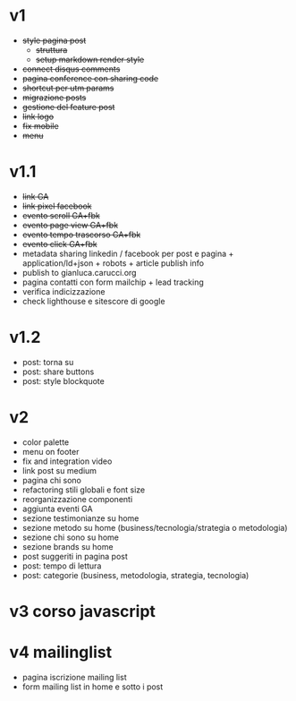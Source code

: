 # v1

- ~~style pagina post~~
  - ~~struttura~~
  - ~~setup markdown render style~~
- ~~connect disqus comments~~
- ~~pagina conference con sharing code~~
- ~~shortcut per utm params~~
- ~~migrazione posts~~
- ~~gestione del feature post~~
- ~~link logo~~
- ~~fix mobile~~
- ~~menu~~

# v1.1

- ~~link GA~~
- ~~link pixel facebook~~
- ~~evento scroll GA+fbk~~
- ~~evento page view GA+fbk~~
- ~~evento tempo trascorso GA+fbk~~
- ~~evento click GA+fbk~~
- metadata sharing linkedin / facebook per post e pagina + application/ld+json + robots + article publish info
- publish to gianluca.carucci.org
- pagina contatti con form mailchip + lead tracking
- verifica indicizzazione
- check lighthouse e sitescore di google
# v1.2

- post: torna su
- post: share buttons
- post: style blockquote

# v2

- color palette
- menu on footer
- fix and integration video
- link post su medium
- pagina chi sono
- refactoring stili globali e font size
- reorganizzazione componenti
- aggiunta eventi GA
- sezione testimonianze su home
- sezione metodo su home (business/tecnologia/strategia o metodologia)
- sezione chi sono su home
- sezione brands su home
- post suggeriti in pagina post
- post: tempo di lettura
- post: categorie (business, metodologia, strategia, tecnologia)

# v3 corso javascript

# v4 mailinglist

- pagina iscrizione mailing list
- form mailing list in home e sotto i post

